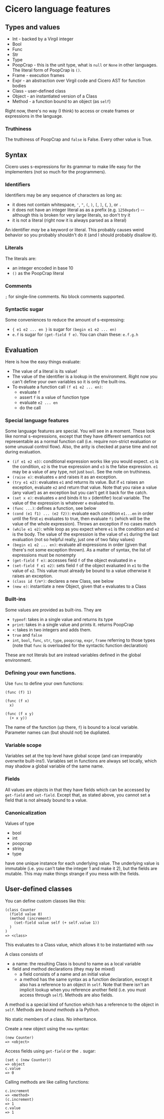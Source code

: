 # Cicero language features

## Types and values

* Int - backed by a Virgil integer
* Bool
* Func
* Str
* Type
* PoopCrap - this is the unit type, what is `null` or `None` in other languages.
  The literal form of PoopCrap is `()`.
* Frame - execution frames
* Expr - an abstraction over Virgil code and Cicero AST for function bodies
* Class - user-defined class
* Object - an instantiated version of a Class
* Method - a function bound to an object (as `self`)

Right now, there's no way (I think) to access or create frames or expressions
in the language.

### Truthiness

The truthiness of PoopCrap and `false` is False. Every other value is True.

## Syntax

Cicero uses s-expressions for its grammar to make life easy for the
implementers (not so much for the programmers).

### Identifiers

Identifiers may be any sequence of characters as long as:
* it does not contain whitespace, `'`, `"`, `(`, `)`, `[`, `]`, `{`, `}`, or `.`
* it does not have an integer literal as as a prefix (e.g. `1250xpdsr`) --
  although this is broken for very large literals, so don't try it
* it is not a literal (right now it is always parsed as a literal)

An identifier *may* be a keyword or literal. This probably causes weird
behavior so you probably shouldn't do it (and I should probably disallow it).

### Literals

The literals are:

* an integer encoded in base 10
* `()` as the PoopCrap literal

### Comments

`;` for single-line comments. No block comments supported.

### Syntactic sugar

Some conveniences to reduce the amount of s-expressing:
* `{ e1 e2 ... en }` is sugar for `(begin e1 e2 ... en)`
* `e.f` is sugar for `(get-field f e)`. You can chain these: `e.f.g.h`

## Evaluation

Here is how the easy things evaluate:

* The value of a literal is its value!
* The value of the identifier is a lookup in the environment. Right now you
  can't define your own variables so it is only the built-ins.
* To evaluate a function call `(f e1 e2 ... en)`:
  - evaluate `f`
  - assert `f` is a value of function type
  - evaluate `e2 ... en`
  - do the call

### Special language features

Some language features are special. You will see in a moment. These look like
normal s-expressions, except that they have different semantics not
representable as a normal function call (i.e. require non-strict evaluation or
some unusual control flow). Also, the arity is checked at parse time and not
during evaluation.
* `(if e1 e2 e3)`: conditional expression works like you would expect. `e1` is
  the condition, `e2` is the true expression and `e3` is the false expression.
  `e1` may be a value of any type, not just `bool`. See the note on truthiness.
* `(raise e)`: evaluates `e` and raises it as an exception.
* `(try e1 e2)`: evaluates `e1` and returns its value. But if `e1` raises an
  exception, evaluate `e2` and return that value. Note that you raise a value
  (any value!) as an exception but you can't get it back for the catch.
* `(set x e)`: evaluates `e` and binds it to `x` (identifer) local variable.
  The value of the expression is whatever `e` evaluated to.
* `(func ...)`: defines a function, see below
* `(cond (e1 f1) ... (e2 f2))`: evaluate each condition `e1...en` in order
  until the first `ei` evaluates to true, then evaluate `fi` (which will be the
  value of the whole expression). Throws an exception if no cases match
* `(while e1 e2)`: while loop as you expect where `e1` is the condition and 
  `e2` is the body. The value of the expression is the value of `e1` during the
  last evaluation (not so helpful really, just one of two falsy values)
* `(begin e1 e2 ... en)`: evaluate all expressions in order (given that there's
  not some exception thrown). As a matter of syntax, the list of expressions
  must be nonempty
* `(get-field f e)`: accesses field `f` of the object evaluated in `e`
* `(set-field f e1 e2)`: sets field `f` of the object evaluated in `e1` to the
  value of `e2`. This value must already be bound to a value otherwise it
  raises an exception.
* `(class id f/m*)`: declares a new Class, see below
* `(new e)`: instantiate a new Object, given that `e` evaluates to a Class

### Built-ins

Some values are provided as built-ins. They are

* `typeof`: takes in a single value and returns its type
* `print`: takes in a single value and prints it. returns PoopCrap
* `+`: takes in two integers and adds them.
* `true` and `false`
* `int`, `bool`, `func`, `str`, `type`, `poopcrap`, `expr`, `frame` referring
  to those types (note that `func` is overloaded for the syntactic function
  declaration)
  

These are not literals but are instead variables defined in the global 
environment.

### Defining your own functions.

Use `func` to define your own functions:

```
(func (f) 1)
```

```
(func (f x)
  x)
```

```
(func (f x y)
  (+ x y))
```

The name of the function (up there, `f`) is bound to a local variable.
Parameter names can (but should not) be dupliated.

### Variable scope

Variables set at the top level have global scope (and can irreparably overwrite
built-ins!). Variables set in functions are always set locally, which may
shadow a global variable of the same name.

### Fields

All values are objects in that they have fields which can be accessed by
`get-field` and `set-field`. Except that, as stated above, you cannot set a
field that is not already bound to a value.

### Canonicalization

Values of type

* bool
* int
* poopcrap
* string
* type

have one unique instance for each underlying value. The underlying value is
immutable (i.e. you can't take the integer 1 and make it 2), but the fields
are mutable. This may make things strange if you mess with the fields.

## User-defined classes

You can define custom classes like this:

```
(class Counter
  (field value 0)
  (method (increment)
    (set-field value self (+ self.value 1))
  )
)
=> <class>
```

This evaluates to a Class value, which allows it to be instantiated with `new`

A class consists of
* a name: the resulting Class is bound to name as a local variable
* field and method declarations (they may be mixed)
  - a field consists of a name and an initial value
  - a method has the same syntax as a function declaration, except it also has
    a reference to an object in `self`. Note that there isn't an implicit
    lookup when you reference another field (i.e. you must access through
    `self`). Methods are also fields.

A method is a special kind of function which has a reference to the object in
`self`. Methods are *bound methods* a la Python.

No static members of a class. No inheritance.

Create a new object using the `new` syntax:

```
(new Counter)
=> <object>
```

Access fields using `get-field` or the `.` sugar:

```
(set c (new Counter))
=> object
c.value
=> 0
```

Calling methods are like calling functions:

```
c.increment
=> <method>
(c.increment)
=> 1
c.value
=> 1
```
